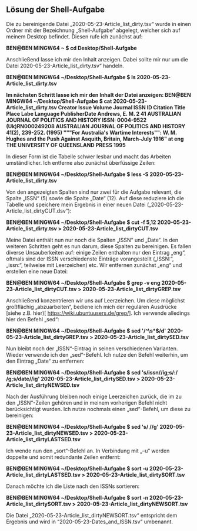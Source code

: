 ## Lösung der Shell-Aufgabe

Die zu bereinigende Datei „2020-05-23-Article_list_dirty.tsv“ wurde in einen Ordner mit der Bezeichnung „Shell-Aufgabe“ abgelegt, welcher sich auf meinem Desktop befindet. Diesen rufe ich zunächst auf:

__BEN@BEN MINGW64 ~
$ cd Desktop/Shell-Aufgabe__

Anschließend lasse ich mir den Inhalt anzeigen. Dabei sollte mir nur um die Datei 2020-05-23-Article_list_dirty.tsv“  handeln.

__BEN@BEN MINGW64 ~/Desktop/Shell-Aufgabe
$ ls
2020-05-23-Article_list_dirty.tsv__

__Im nächsten Schritt lasse ich mir den Inhalt der Datei anzeigen:
BEN@BEN MINGW64 ~/Desktop/Shell-Aufgabe
$ cat 2020-05-23-Article_list_dirty.tsv                                                                                 Creator Issue   Volume  Journal ISSN    ID      Citation        Title   Place Labe      Language        PublisherDate
Andrews, E. M.  2       41      AUSTRALIAN JOURNAL OF POLITICS AND HISTORY      ISSN: 0004-9522 (Uk)RN000249208 AUSTRALIAN JOURNAL OF POLITICS AND HISTORY 41(2), 239-252. (1995)       """For Australia's Wartime Interests"": W. M. Hughes and the Push Against Asquith, Britain, March-July 1916"    at      eng     THE UNIVERSITY OF QUEENSLAND PRESS      1995__

In dieser Form ist die Tabelle schwer lesbar und macht das Arbeiten umständlicher. Ich entferne also zunächst überfüssige Zeilen:

__BEN@BEN MINGW64 ~/Desktop/Shell-Aufgabe
$ less -S 2020-05-23-Article_list_dirty.tsv__

Von den angezeigten Spalten sind nur zwei für die Aufgabe relevant, die Spalte „ISSN“ (5) sowie  die Spalte „Date“ (12). Auf diese reduziere ich die Tabelle und speichere mein Ergebnis in einer neuen Datei („2020-05-23-Article_list_dirtyCUT.dsv“):

__BEN@BEN MINGW64 ~/Desktop/Shell-Aufgabe
$ cut -f 5,12 2020-05-23-Article_list_dirty.tsv > 2020-05-23-Article_list_dirtyCUT.tsv__

Meine Datei enthält nun nur noch die Spalten „ISSN“ und „Date“.
In den weiteren Schritten geht es nun darum, diese Spalten zu bereinigen. Es fallen diverse   Unsauberkeiten auf: einige Zeilen enthalten nur den Eintrag „eng“, oftmals sind der ISSN verschiedenste Einträge vorangestellt („ISSN:“, „issn:“, teilweise mit Leerzeichen) etc.
Wir entfernen zunächst „eng“ und erstellen eine neue Datei:

__BEN@BEN MINGW64 ~/Desktop/Shell-Aufgabe
$ grep -v eng 2020-05-23-Article_list_dirtyCUT.tsv > 2020-05-23-Article_list_dirtyGREP.tsv__

Anschließend konzentrieren wir uns auf Leerzeichen. Um diese möglichst großflächig „abzuarbeiten“, bediene ich mich der regulären Ausdrücke [siehe z.B. hier)[ https://wiki.ubuntuusers.de/grep/]. Ich verwende alledings hier den Befehl „sed“:

__BEN@BEN MINGW64 ~/Desktop/Shell-Aufgabe
$ sed '/^\s*$/d' 2020-05-23-Article_list_dirtyGREP.tsv > 2020-05-23-Article_list_dirtySED.tsv__                           

Nun bleibt noch der „ISSN“-Eintrag in seinen verschiedenen Varianten. Wieder verwende ich den „sed“-Befehl. Ich nutze den Befehl weiterhin, um den Eintrag „Date“ zu entfernen:

__BEN@BEN MINGW64 ~/Desktop/Shell-Aufgabe
$ sed 's/issn//ig;s/:/ /g;s/date//ig' 2020-05-23-Article_list_dirtySED.tsv > 2020-05-23-Article_list_dirtyNEWSED.tsv__

Nach der Ausführung bleiben noch einige Leerzeichen zurück, die im zu den „ISSN“-Zeilen gehören und in meinem vorherigen Befehl nicht berücksichtigt wurden. Ich nutze nochmals einen „sed“-Befehl, um diese zu bereinigen:

__BEN@BEN MINGW64 ~/Desktop/Shell-Aufgabe
$ sed 's/ //g' 2020-05-23-Article_list_dirtyNEWSED.tsv > 2020-05-23-Article_list_dirtyLASTSED.tsv__

Ich wende nun den „sort“-Befehl an. In Verbindung mit „–u“ werden doppelte und somit redundante Zeilen entfernt:

__BEN@BEN MINGW64 ~/Desktop/Shell-Aufgabe
$ sort -u 2020-05-23-Article_list_dirtyLASTSED.tsv > 2020-05-23-Article_list_dirtySORT.tsv__

Danach möchte ich die Liste nach den ISSNs sortieren:

__BEN@BEN MINGW64 ~/Desktop/Shell-Aufgabe
$ sort -n 2020-05-23-Article_list_dirtySORT.tsv > 2020-05-23-Article_list_dirtyNEWSORT.tsv__

Die Datei „2020-05-23-Article_list_dirtyNEWSORT.tsv“ entspricht dem Ergebnis und wird in “2020-05-23-Dates_and_ISSN.tsv“ umbenannt. 


